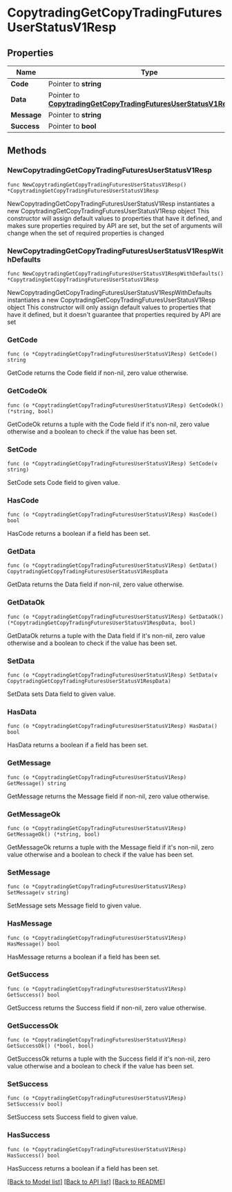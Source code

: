 # CopytradingGetCopyTradingFuturesUserStatusV1Resp

## Properties

Name | Type | Description | Notes
------------ | ------------- | ------------- | -------------
**Code** | Pointer to **string** |  | [optional] 
**Data** | Pointer to [**CopytradingGetCopyTradingFuturesUserStatusV1RespData**](CopytradingGetCopyTradingFuturesUserStatusV1RespData.md) |  | [optional] 
**Message** | Pointer to **string** |  | [optional] 
**Success** | Pointer to **bool** |  | [optional] 

## Methods

### NewCopytradingGetCopyTradingFuturesUserStatusV1Resp

`func NewCopytradingGetCopyTradingFuturesUserStatusV1Resp() *CopytradingGetCopyTradingFuturesUserStatusV1Resp`

NewCopytradingGetCopyTradingFuturesUserStatusV1Resp instantiates a new CopytradingGetCopyTradingFuturesUserStatusV1Resp object
This constructor will assign default values to properties that have it defined,
and makes sure properties required by API are set, but the set of arguments
will change when the set of required properties is changed

### NewCopytradingGetCopyTradingFuturesUserStatusV1RespWithDefaults

`func NewCopytradingGetCopyTradingFuturesUserStatusV1RespWithDefaults() *CopytradingGetCopyTradingFuturesUserStatusV1Resp`

NewCopytradingGetCopyTradingFuturesUserStatusV1RespWithDefaults instantiates a new CopytradingGetCopyTradingFuturesUserStatusV1Resp object
This constructor will only assign default values to properties that have it defined,
but it doesn't guarantee that properties required by API are set

### GetCode

`func (o *CopytradingGetCopyTradingFuturesUserStatusV1Resp) GetCode() string`

GetCode returns the Code field if non-nil, zero value otherwise.

### GetCodeOk

`func (o *CopytradingGetCopyTradingFuturesUserStatusV1Resp) GetCodeOk() (*string, bool)`

GetCodeOk returns a tuple with the Code field if it's non-nil, zero value otherwise
and a boolean to check if the value has been set.

### SetCode

`func (o *CopytradingGetCopyTradingFuturesUserStatusV1Resp) SetCode(v string)`

SetCode sets Code field to given value.

### HasCode

`func (o *CopytradingGetCopyTradingFuturesUserStatusV1Resp) HasCode() bool`

HasCode returns a boolean if a field has been set.

### GetData

`func (o *CopytradingGetCopyTradingFuturesUserStatusV1Resp) GetData() CopytradingGetCopyTradingFuturesUserStatusV1RespData`

GetData returns the Data field if non-nil, zero value otherwise.

### GetDataOk

`func (o *CopytradingGetCopyTradingFuturesUserStatusV1Resp) GetDataOk() (*CopytradingGetCopyTradingFuturesUserStatusV1RespData, bool)`

GetDataOk returns a tuple with the Data field if it's non-nil, zero value otherwise
and a boolean to check if the value has been set.

### SetData

`func (o *CopytradingGetCopyTradingFuturesUserStatusV1Resp) SetData(v CopytradingGetCopyTradingFuturesUserStatusV1RespData)`

SetData sets Data field to given value.

### HasData

`func (o *CopytradingGetCopyTradingFuturesUserStatusV1Resp) HasData() bool`

HasData returns a boolean if a field has been set.

### GetMessage

`func (o *CopytradingGetCopyTradingFuturesUserStatusV1Resp) GetMessage() string`

GetMessage returns the Message field if non-nil, zero value otherwise.

### GetMessageOk

`func (o *CopytradingGetCopyTradingFuturesUserStatusV1Resp) GetMessageOk() (*string, bool)`

GetMessageOk returns a tuple with the Message field if it's non-nil, zero value otherwise
and a boolean to check if the value has been set.

### SetMessage

`func (o *CopytradingGetCopyTradingFuturesUserStatusV1Resp) SetMessage(v string)`

SetMessage sets Message field to given value.

### HasMessage

`func (o *CopytradingGetCopyTradingFuturesUserStatusV1Resp) HasMessage() bool`

HasMessage returns a boolean if a field has been set.

### GetSuccess

`func (o *CopytradingGetCopyTradingFuturesUserStatusV1Resp) GetSuccess() bool`

GetSuccess returns the Success field if non-nil, zero value otherwise.

### GetSuccessOk

`func (o *CopytradingGetCopyTradingFuturesUserStatusV1Resp) GetSuccessOk() (*bool, bool)`

GetSuccessOk returns a tuple with the Success field if it's non-nil, zero value otherwise
and a boolean to check if the value has been set.

### SetSuccess

`func (o *CopytradingGetCopyTradingFuturesUserStatusV1Resp) SetSuccess(v bool)`

SetSuccess sets Success field to given value.

### HasSuccess

`func (o *CopytradingGetCopyTradingFuturesUserStatusV1Resp) HasSuccess() bool`

HasSuccess returns a boolean if a field has been set.


[[Back to Model list]](../README.md#documentation-for-models) [[Back to API list]](../README.md#documentation-for-api-endpoints) [[Back to README]](../README.md)


